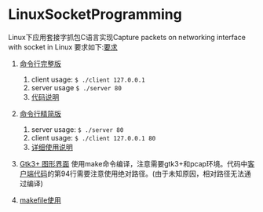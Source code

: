 # LinuxSocketProgramming
Linux下应用套接字抓包C语言实现Capture packets on networking interface with socket in Linux 
要求如下:[要求](https://github.com/Likenttt/LinuxSocketProgramming/tree/master/linux大作业实验要求初稿1.0.docx)
1. [命令行完整版](https://github.com/Likenttt/LinuxSocketProgramming/tree/master/ProjectWithCli)
	1. client usage: 
	`$ ./client 127.0.0.1`
	2. server usage 
	`$ ./server 80`
	3. [代码说明](https://github.com/Likenttt/LinuxSocketProgramming/tree/master/ProjectWithCli/代码说明.md)

2. [命令行精简版](https://github.com/Likenttt/LinuxSocketProgramming/tree/master/LinuxSocketPlain)
	1. server usage:
	`$ ./server 80`
	2. client usage:
	`$ ./client 127.0.0.1 80`
	3. [详细使用说明](https://github.com/Likenttt/LinuxSocketProgramming/tree/master/LinuxSocketPlain/使用说明.txt)
3. [Gtk3+ 图形界面](https://github.com/Likenttt/LinuxSocketProgramming/tree/master/ProjectWithGtk)
	使用make命令编译，注意需要gtk3+和pcap环境。代码中[客户端代码](https://github.com/Likenttt/LinuxSocketProgramming/tree/master/ProjectWithGtk/client/testGtk3.c)的第94行需要注意使用绝对路径。(由于未知原因，相对路径无法通过编译)

4. [makefile使用](https://github.com/Likenttt/Likenttt.github.io/blob/master/_posts/2018-2-1-makefile使用.md)






